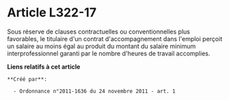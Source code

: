 # Article L322-17

Sous réserve de clauses contractuelles ou conventionnelles plus favorables, le titulaire d'un contrat d'accompagnement dans
l'emploi perçoit un salaire au moins égal au produit du montant du salaire minimum interprofessionnel garanti par le nombre
d'heures de travail accomplies.

**Liens relatifs à cet article**

	**Créé par**:

	  - Ordonnance n°2011-1636 du 24 novembre 2011 - art. 1
